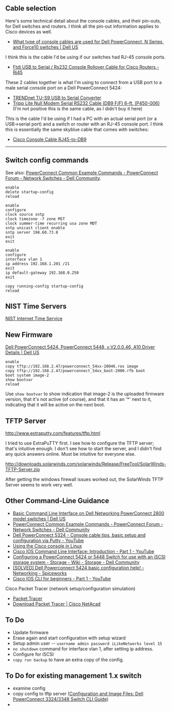 ## Cable selection

Here's some technical detail about the console cables, and their pin-outs, for Dell switches and routers. I think all the pin-out information applies to Cisco devices as well.

* [What type of console cables are used for Dell PowerConnect, N Series, and Force10 switches | Dell US](http://www.dell.com/Support/Article/us/en/19/QNA43618)

I think this is the cable I'd be using if our switches had RJ-45 console ports.

* [Ftdi USB to Serial / Rs232 Console Rollover Cable for Cisco Routers - Rj45](https://www.amazon.com/dp/B00M2SAKMG)

These 2 cables together is what I'm using to connect from a USB port to a male serial console port on a Dell PowerConnect 5424:

* [TRENDnet TU-S9 USB to Serial Converter](https://www.amazon.com/dp/B0007T27H8)
* [Tripp Lite Null Modem Serial RS232 Cable (DB9 F/F) 6-ft. (P450-006)](https://www.amazon.com/dp/B000067SCH) (I'm not positive this is the same cable, as I didn't buy it here)

This is the cable I'd be using if I had a PC with an actual serial port (or a USB->serial port) and a switch or router with an RJ-45 console port. I think this is essentially the same skyblue cable that comes with switches:

* [Cisco Console Cable RJ45-to-DB9](https://www.amazon.com/dp/B000GL3MOY/)

---

## Switch config commands

See also: [PowerConnect Common Example Commands - PowerConnect Forum - Network Switches - Dell Community](http://en.community.dell.com/support-forums/network-switches/f/866/t/19445143).

```
enable
delete startup-config
reload

enable
configure
clock source sntp
clock timezone -7 zone MST
clock summer-time recurring usa zone MDT
sntp unicast client enable
sntp server 198.60.73.8
exit
exit

enable
configure
interface vlan 1
ip address 192.168.1.201 /21
exit
ip default-gateway 192.168.0.250
exit

copy running-config startup-config
reload
```

## NIST Time Servers

[NIST Internet Time Service](http://tf.nist.gov/tf-cgi/servers.cgi)


## New Firmware

[Dell PowerConnect 5424, PowerConnect 5448, v.V2.0.0.46, A10 Driver Details | Dell US](http://www.dell.com/support/home/us/en/04/Drivers/DriversDetails?driverId=777T5)


```
enable
copy tftp://192.168.2.47/powerconnect_54xx-20046.ros image
copy tftp://192.168.2.47/powerconnect_54xx_boot-2000.rfb boot
boot system image-2
show bootvar
reload
```

Use `show bootvar` to show indication that image-2 is the uploaded firmware version, that it's not active (of course), and that it has an '*' next to it, indicating that it will be active on the next boot.

## TFTP Server

http://www.extraputty.com/features/tftp.html

I tried to use ExtraPuTTY first. I see how to configure the TFTP server; that's intuitive enough. I don't see how to start the server, and I didn't find any quick answers online. Must be intuitive for everyone else.


http://downloads.solarwinds.com/solarwinds/Release/FreeTool/SolarWinds-TFTP-Server.zip

After getting the windows firewall issues worked out, the SolarWinds TFTP Server seems to work very well.


## Other Command-Line Guidance

* [Basic Command Line Interface on Dell Networking PowerConnect 2800 model switches | Dell US](http://www.dell.com/support/Article/us/en/19/HOW10655/EN)
* [PowerConnect Common Example Commands - PowerConnect Forum - Network Switches - Dell Community](http://en.community.dell.com/support-forums/network-switches/f/866/t/19445143)
* [Dell PowerConnect 5324 - Console cable tips, basic setup and configuration via Putty - YouTube](https://www.youtube.com/watch?v=LCF347c1uPc)
* [Using the Cisco console in Linux](http://useopensource.blogspot.jp/2007/01/using-cisco-console-in-linux.html)
* [Cisco IOS Command Line Interface: Introduction - Part 1 - YouTube](https://www.youtube.com/watch?v=DZf0niNLgXY)
* [Configuring a PowerConnect 5424 or 5448 Switch for use with an iSCSI storage system - Storage - Wiki - Storage - Dell Community](http://en.community.dell.com/techcenter/storage/w/wiki/2721.configuring-a-powerconnect-5424-or-5448-switch-for-use-with-an-iscsi-storage-system)
* [[SOLVED] Dell Powerconnect 5424 basic configuration help! - Networking - Spiceworks](https://community.spiceworks.com/topic/306234-dell-powerconnect-5424-basic-configuration-help)
* [Cisco IOS CLI for beginners - Part 1 - YouTube](https://www.youtube.com/watch?v=-zvihHxrfzM)

Cisco Packet Tracer (network setup/configuration simulation)

* [Packet Tracer](http://www.cisco.com/web/learning/netacad/course_catalog/PacketTracer.html)
* [Download Packet Tracer | Cisco NetAcad](https://www.netacad.com/about-networking-academy/packet-tracer/)

## To Do

* Update firmware
* Erase again and start configuration with setup wizard
* Setup admin user -- `username admin password iLikeNetworks level 15`
* `no shutdown` command for interface vlan 1, after setting ip address.
* Configure for iSCSI
* `copy run backup` to have an extra copy of the config.

## To Do for existing management 1.x switch

* examine config
* copy config to tftp server ([Configuration and Image Files: Dell PowerConnect 3324/3348 Switch CLI Guide](http://stuartconnections.com/products/Computers/Systems/Server/Switches/Dell_PowerConnect_3348/Command_Line_Interface_Guide/configim.htm#1035067))
* 

